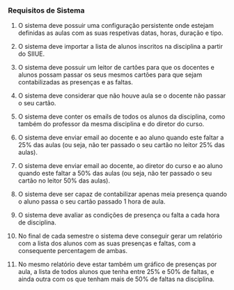 ### Requisitos de Sistema
  
1.   O sistema deve possuir uma configuração persistente onde estejam definidas as aulas com as suas respetivas datas, horas, duração e tipo.

2.  O sistema deve importar a lista de alunos inscritos na disciplina a partir do SIIUE.

3. O sistema deve possuir um leitor de cartões para que os docentes e alunos possam passar os seus mesmos cartões para que sejam contabilizadas as presenças e as faltas.

4. O sistema deve considerar que não houve aula se o docente não passar o seu cartão.

5. O sistema deve conter os emails de todos os alunos da disciplina, como também do professor da mesma disciplina e do diretor do curso.

6. O sistema deve enviar email ao docente e ao aluno quando este faltar a 25% das aulas (ou seja, não ter passado o seu cartão no leitor 25% das aulas).

7. O sistema deve enviar email ao docente, ao diretor do curso e ao aluno quando este faltar a 50% das aulas (ou seja, não ter passado o seu cartão no leitor 50% das aulas).

8. O sistema deve ser capaz de contabilizar apenas meia presença quando o aluno passa o seu cartão passado 1 hora de aula.

9. O sistema deve avaliar as condições de presença ou falta a cada hora de disciplina.

10. No final de cada semestre o sistema deve conseguir gerar um relatório com a lista dos alunos com as suas presenças e faltas, com a consequente percentagem de ambas.

11. No mesmo relatório deve estar também um gráfico de presenças por aula, a lista de todos alunos que tenha entre 25% e 50% de faltas, e ainda outra com os que tenham mais de 50% de faltas na disciplina.
